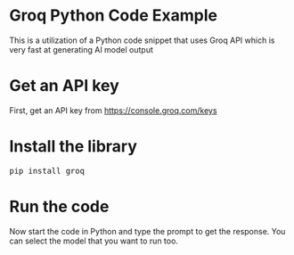 # Groq Python Code Example
This is a utilization of a Python code snippet that uses Groq API which is very fast at generating AI model output

# Get an API key
First, get an API key from https://console.groq.com/keys

# Install the library
<pre>pip install groq</pre>

# Run the code
Now start the code in Python and type the prompt to get the response. You can select the model that you want to run too.
